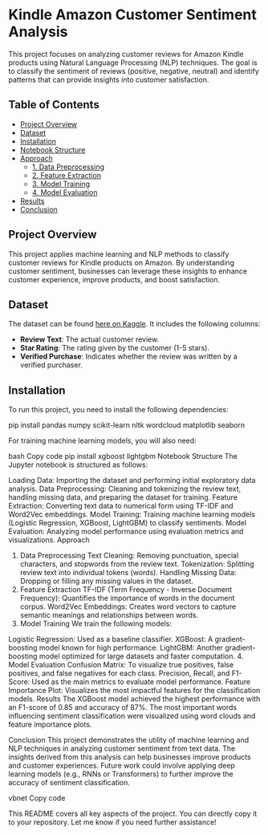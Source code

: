 # Kindle Amazon Customer Sentiment Analysis

This project focuses on analyzing customer reviews for Amazon Kindle products using Natural Language Processing (NLP) techniques. The goal is to classify the sentiment of reviews (positive, negative, neutral) and identify patterns that can provide insights into customer satisfaction.

## Table of Contents
- [Project Overview](#project-overview)
- [Dataset](#dataset)
- [Installation](#installation)
- [Notebook Structure](#notebook-structure)
- [Approach](#approach)
  - [1. Data Preprocessing](#1-data-preprocessing)
  - [2. Feature Extraction](#2-feature-extraction)
  - [3. Model Training](#3-model-training)
  - [4. Model Evaluation](#4-model-evaluation)
- [Results](#results)
- [Conclusion](#conclusion)

## Project Overview
This project applies machine learning and NLP methods to classify customer reviews for Kindle products on Amazon. By understanding customer sentiment, businesses can leverage these insights to enhance customer experience, improve products, and boost satisfaction.

## Dataset
The dataset can be found [here on Kaggle](https://www.kaggle.com/code/meetnagadia/amazon-kindle-book-sentiment-analysis). It includes the following columns:
- **Review Text**: The actual customer review.
- **Star Rating**: The rating given by the customer (1-5 stars).
- **Verified Purchase**: Indicates whether the review was written by a verified purchaser.

## Installation
To run this project, you need to install the following dependencies:


pip install pandas numpy scikit-learn nltk wordcloud matplotlib seaborn

For training machine learning models, you will also need:

bash
Copy code
pip install xgboost lightgbm
Notebook Structure
The Jupyter notebook is structured as follows:

Loading Data: Importing the dataset and performing initial exploratory data analysis.
Data Preprocessing: Cleaning and tokenizing the review text, handling missing data, and preparing the dataset for training.
Feature Extraction: Converting text data to numerical form using TF-IDF and Word2Vec embeddings.
Model Training: Training machine learning models (Logistic Regression, XGBoost, LightGBM) to classify sentiments.
Model Evaluation: Analyzing model performance using evaluation metrics and visualizations.
Approach
1. Data Preprocessing
Text Cleaning: Removing punctuation, special characters, and stopwords from the review text.
Tokenization: Splitting review text into individual tokens (words).
Handling Missing Data: Dropping or filling any missing values in the dataset.
2. Feature Extraction
TF-IDF (Term Frequency - Inverse Document Frequency): Quantifies the importance of words in the document corpus.
Word2Vec Embeddings: Creates word vectors to capture semantic meanings and relationships between words.
3. Model Training
We train the following models:

Logistic Regression: Used as a baseline classifier.
XGBoost: A gradient-boosting model known for high performance.
LightGBM: Another gradient-boosting model optimized for large datasets and faster computation.
4. Model Evaluation
Confusion Matrix: To visualize true positives, false positives, and false negatives for each class.
Precision, Recall, and F1-Score: Used as the main metrics to evaluate model performance.
Feature Importance Plot: Visualizes the most impactful features for the classification models.
Results
The XGBoost model achieved the highest performance with an F1-score of 0.85 and accuracy of 87%. The most important words influencing sentiment classification were visualized using word clouds and feature importance plots.

Conclusion
This project demonstrates the utility of machine learning and NLP techniques in analyzing customer sentiment from text data. The insights derived from this analysis can help businesses improve products and customer experiences. Future work could involve applying deep learning models (e.g., RNNs or Transformers) to further improve the accuracy of sentiment classification.

vbnet
Copy code

This README covers all key aspects of the project. You can directly copy it to your repository. Let me know if you need further assistance!





